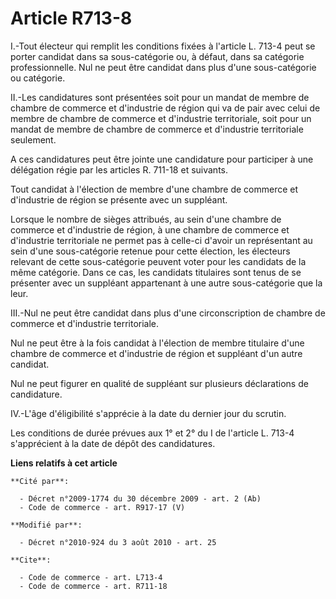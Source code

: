 # Article R713-8

I.-Tout électeur qui remplit les conditions fixées à l'article L. 713-4 peut se porter candidat dans sa sous-catégorie ou, à
défaut, dans sa catégorie professionnelle. Nul ne peut être candidat dans plus d'une sous-catégorie ou catégorie. 

II.-Les candidatures sont présentées soit pour un mandat de membre de chambre de commerce et d'industrie de région qui va de
pair avec celui de membre de chambre de commerce et d'industrie territoriale, soit pour un mandat de membre de chambre de
commerce et d'industrie territoriale seulement.

A ces candidatures peut être jointe une candidature pour participer à une délégation régie par les articles R. 711-18 et
suivants. 

Tout candidat à l'élection de membre d'une chambre de commerce et d'industrie de région se présente avec un suppléant. 

Lorsque le nombre de sièges attribués, au sein d'une chambre de commerce et d'industrie de région, à une chambre de commerce
et d'industrie territoriale ne permet pas à celle-ci d'avoir un représentant au sein d'une sous-catégorie retenue pour cette
élection, les électeurs relevant de cette sous-catégorie peuvent voter pour les candidats de la même catégorie. Dans ce cas,
les candidats titulaires sont tenus de se présenter avec un suppléant appartenant à une autre sous-catégorie que la leur. 

III.-Nul ne peut être candidat dans plus d'une circonscription de chambre de commerce et d'industrie territoriale. 

Nul ne peut être à la fois candidat à l'élection de membre titulaire d'une chambre de commerce et d'industrie de région et
suppléant d'un autre candidat. 

Nul ne peut figurer en qualité de suppléant sur plusieurs déclarations de candidature. 

IV.-L'âge d'éligibilité s'apprécie à la date du dernier jour du scrutin. 

Les conditions de durée prévues aux 1° et 2° du I de l'article L. 713-4 s'apprécient à la date de dépôt des candidatures.

**Liens relatifs à cet article**

	**Cité par**:

	  - Décret n°2009-1774 du 30 décembre 2009 - art. 2 (Ab)
	  - Code de commerce - art. R917-17 (V)

	**Modifié par**:

	  - Décret n°2010-924 du 3 août 2010 - art. 25

	**Cite**:

	  - Code de commerce - art. L713-4
	  - Code de commerce - art. R711-18
